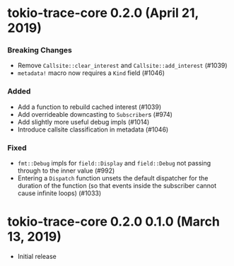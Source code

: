 # tokio-trace-core 0.2.0 (April 21, 2019)

### Breaking Changes
- Remove `Callsite::clear_interest` and `Callsite::add_interest` (#1039)
- `metadata!` macro now requires a `Kind` field (#1046)

### Added
- Add a function to rebuild cached interest (#1039)
- Add overrideable downcasting to `Subscriber`s (#974)
- Add slightly more useful debug impls (#1014)
- Introduce callsite classification in metadata (#1046)

### Fixed
- `fmt::Debug` impls for `field::Display` and `field::Debug` not passing through
  to the inner value (#992)
- Entering a `Dispatch` function unsets the default dispatcher for the duration
  of the function (so that events inside the subscriber cannot cause infinite
  loops) (#1033)

# tokio-trace-core 0.2.0 0.1.0 (March 13, 2019)

- Initial release

